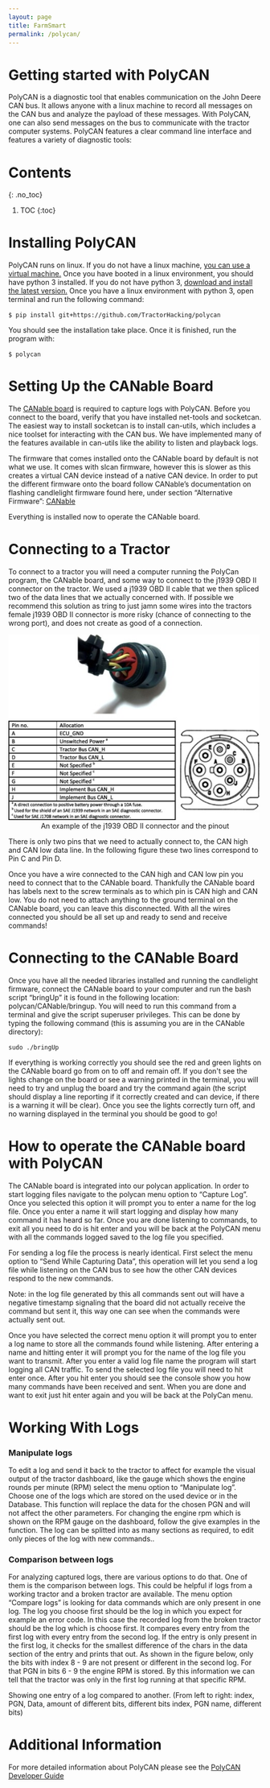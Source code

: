 ```yaml
---
layout: page
title: FarmSmart
permalink: /polycan/
---
```

# Getting started with PolyCAN
PolyCAN is a diagnostic tool that enables communication on the John Deere CAN bus. It allows anyone with a linux machine to record all messages on the CAN bus and analyze the payload of these messages. With PolyCAN, one can also send messages on the bus to communicate with the tractor computer systems. PolyCAN features a clear command line interface and features a variety of diagnostic tools:

# Contents
{: .no_toc}
1. TOC
{:toc}

# Installing PolyCAN 
PolyCAN runs on linux. If you do not have a linux machine, [you can use a virtual machine.](https://www.lifewire.com/run-ubuntu-within-windows-virtualbox-2202098)
Once you have booted in a linux environment, you should have python 3 installed. If you do not have python 3, [download and install the latest version.](https://www.python.org/downloads/)
Once you have a linux environment with python 3, open terminal and run the following command:
	
	$ pip install git+https://github.com/TractorHacking/polycan

You should see the installation take place. Once it is finished, run the program with:
    
	$ polycan

# Setting Up the CANable Board
The [CANable board]("https://canable.io/") is required to capture logs with PolyCAN. Before you connect to the board, verify that you have installed net-tools and socketcan. The easiest way to install socketcan is to install can-utils, which includes a nice toolset for interacting with the CAN bus. We have implemented many of the features available in can-utils like the ability to listen and playback logs. 

The firmware that comes installed onto the CANable board by default is not what we use. It comes with slcan firmware, however this is slower as this creates a virtual CAN device instead of a native CAN device. In order to put the different firmware onto the board follow CANable’s documentation on flashing candlelight firmware found here, under section “Alternative Firmware”: [CANable](https://canable.io/getting-started.html)

Everything is installed now to operate the CANable board.


# Connecting to a Tractor
To connect to a tractor you will need a computer running the PolyCan program, the CANable board, and some way to connect to the j1939 OBD II connector on the tractor. We used a j1939 OBD II cable that we then spliced two of the data lines that we actually concerned with. If possible we recommend this solution as tring to just jamn some wires into the tractors female j1939 OBD II connector is more risky (chance of connecting to the wrong port), and does not create as good of a connection. 

<div style="margin:0auto;"><img src="/images/can_connector_pinout.png" alt="connector" width="500"/></div>
<div style="text-align:center;">An example of the j1939 OBD II connector and the pinout</div>


There is only two pins that we need to actually connect to, the CAN high and CAN low data line. 
In the following figure these two lines correspond to Pin C and Pin D.

Once you have a wire connected to the CAN high and CAN low pin you need to connect that to the CANable board. Thankfully the CANable board has labels next to the screw terminals as to which pin is CAN high and CAN low. You do not need to attach anything to the ground terminal on the CANable board, you can leave this disconnected. With all the wires connected you should be all set up and ready to send and receive commands!


# Connecting to the CANable Board
Once you have all the needed libraries installed and running the candlelight firmware, connect the CANable board to your computer and run the bash script “bringUp” it is found in the following location: polycan/CANable/bringup. You will need to run this command from a terminal and give the script superuser privileges.  This can be done by typing the following command (this is assuming you are in the CANable directory):

    sudo ./bringUp

If everything is working correctly you should see the red and green lights on the CANable board go from on to off and remain off. If you don't see the lights change on the board or see a warning printed in the terminal, you will need to try and unplug the board and try the command again (the script should display a line reporting if it correctly created and can device, if there is a warning it will be clear). Once you see the lights correctly turn off, and no warning displayed in the terminal you should be good to go!


# How to operate the CANable board with PolyCAN
The CANable board is integrated into our polycan application. In order to start logging files navigate to the polycan menu option to “Capture Log”. Once you selected this option it will prompt you to enter a name for the log file. Once you enter a name it will start logging and display how many command it has heard so far. Once you are done listening to commands, to exit all you need to do is hit enter and you will be back at the PolyCAN menu with all the commands logged saved to the log file you specified.

For sending a log file the process is nearly identical. First select the menu option to “Send While Capturing Data”, this operation will let you send a log file while listening on the CAN bus to see how the other CAN devices respond to the new commands. 

Note: in the log file generated by this all commands sent out will have a negative timestamp signaling that the board did not actually receive the command but sent it, this way one can see when the commands were actually sent out. 

Once you have selected the correct menu option it will prompt you to enter a log name to store all the commands found while listening. After entering a name and hitting enter it will prompt you for the name of the log file you want to transmit. After you enter a valid log file name the program will start logging all CAN traffic. To send the selected log file you will need to hit enter once. After you hit enter you should see the console show you how many commands have been received and sent. When you are done and want to exit just hit enter again and you will be back at the PolyCan menu.

# Working With Logs
<h3>Manipulate logs</h3>
To edit a log and send it back to the tractor to affect for example the visual output of the tractor dashboard, like the gauge which shows the engine rounds per minute (RPM) select the menu option to “Manipulate log”. 
Choose one of the logs which are stored on the used device or in the Database. This function will replace the data for the chosen PGN and will not affect the other parameters. For changing the engine rpm which is shown on the RPM gauge on the dashboard, follow the give examples in the function. The log can be splitted into as many sections as required, to edit only pieces of the log with new commands..

<h3>Comparison between logs</h3>
For analyzing captured logs, there are various options to do that. One of them is the comparison between logs. This could be helpful if logs from a working tractor and a broken tractor are available. The menu option “Compare logs” is looking for data commands which are only present in one log. The log you choose first should be the log in which you expect for example an error code. In this case the recorded log from the broken tractor should be the log which is choose first. It compares every entry from the first log with every entry from the second log. If the entry is only present in the first log, it checks for the smallest difference of the chars in the data section of the entry and prints that out. As shown in the figure below, only the bits with index 8 - 9 are not present or different in the second log. For that PGN in bits 6 - 9 the engine RPM is stored. By this information we can tell that the tractor was only in the first log running at that specific RPM.

Showing one entry of a log compared to another. (From left to right: index, PGN, Data, amount of different bits, different bits index, PGN name, different bits)

# Additional Information

For more detailed information about PolyCAN please see the [PolyCAN Developer Guide](/polycan/developer/)
